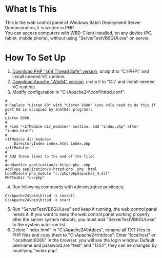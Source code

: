 # What Is This
This is the web control panel of Windows Batch Deployment Server Demonstration, it is written in PHP.   
You can access computers with WBD-Client installed, on any device (PC, tablet, mobile phone), without using "ServerTestVB6GUI.exe" on server.   

# How To Set Up
1. [Download PHP "x64 Thread Safe" version](http://windows.php.net/download), unzip it to "C:\\PHP\\" and install needed VC runtime.   
2. [Download Apache "Win64" version](https://www.apachelounge.com/download), unzip it to "C:\\" and install needed VC runtime.   
3. Modify configuration in "C:\Apache24\conf\httpd.conf".   
```
#
# Replace "Listen 80" with "Listen 8080" (you only need to do this if port 80 is occupied by another program):
#
Listen 8080
#
# Find "<IfModule dir_module>" section, add "index.php" after "index.html":   
#
<IfModule dir_module>
    DirectoryIndex index.html index.php
</IfModule>
#
# Add these lines to the end of the file:
#
AddHandler application/x-httpd-php .php
AddType application/x-httpd-php .php .html
LoadModule php_module "c:/php/php8apache2_4.dll"
PHPIniDir "c:/php"
```
4. Run following commands with administrative privileges:   
```
C:\Apache24\bin\httpd -k install
C:\Apache24\bin\httpd -k start
```
5. Run "ServerTestVB6GUI.exe" and keep it running, the web control panel needs it. If you want to keep the web control panel working properly after the server system reboots, you must add "ServerTestVB6GUI.exe" to the system auto-run list.  
6. Delete "index.html" in "C:\Apache24\htdocs", rename all TXT files to PHP files and copy them to "C:\Apache24\htdocs". Enter "localhost" or "localhost:8080" in the browser, you will see the login window. Default username and password are "test" and "1234", they can be changed by modifying "index.php".   
